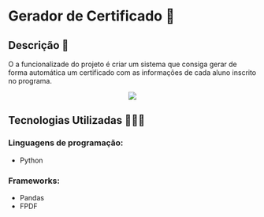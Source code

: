 # Gerador de Certificado 📜 
## Descrição 📝
O a funcionalizade do projeto é criar um sistema que consiga gerar de forma automática um certificado com as informações de cada aluno inscrito no programa.
<div align="center">
<img src="https://github.com/user-attachments/assets/0870214b-e67c-4435-9c3d-a2d4804ccd49"/>
</div>

## Tecnologias Utilizadas 👨🏽‍💻
### Linguagens de programação:
- Python
### Frameworks:
- Pandas
- FPDF
